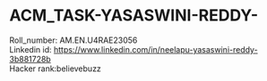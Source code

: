 # ACM_TASK-YASASWINI-REDDY- <br>
Roll_number: AM.EN.U4RAE23056 <br>
Linkedin id: https://www.linkedin.com/in/neelapu-yasaswini-reddy-3b881728b <br>
Hacker rank:believebuzz

